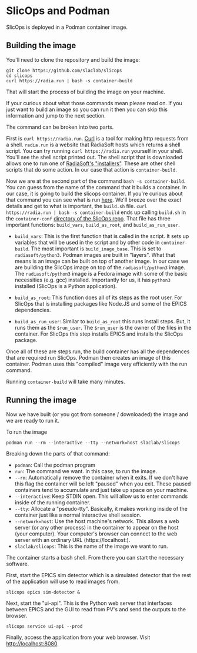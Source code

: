 # SlicOps and Podman

SlicOps is deployed in a Podman container image.

## Building the image

You'll need to clone the repository and build the image:

```
git clone https://github.com/slaclab/slicops
cd slicops
curl https://radia.run | bash -s container-build
```

That will start the process of building the image on your machine.

If your curious about what those commands mean please read on. If you
just want to build an image so you can run it then you can skip this
information and jump to the next section.

The command can be broken into two parts.

First is `curl https://radia.run`. [Curl](https://curl.se/docs/manpage.html)
is a tool for making http requests from a shell. `radia.run` is a
website that RadiaSoft hosts which returns a shell script. You
can try running `curl https://radia.run` yourself in your shell. You'll see
the shell script printed out. The shell script that is downloaded
allows one to run one of [RadiaSoft's
"installers"](https://github.com/radiasoft/download). These are other
shell scripts that do some action. In our case that action is
`container-build`.

Now we are at the second part of the command `bash -s container-build`. You
can guess from the name of the command that it builds a container. In
our case, it is going to build the slicops container. If you're
curious about that command you can see what is run
[here](https://github.com/radiasoft/download/blob/master/installers/container-build/radiasoft-download.sh).
We'll breeze over the exact details and get to what is important, the
`build.sh` file. `curl https://radia.run | bash -s container-build` ends up calling
`build.sh` in the `container-conf` [directory of the SlicOps
repo](https://github.com/slaclab/slicops/blob/main/container-conf/build.sh).
That file has three important functions: `build_vars`, `build_as_root`, and `build_as_run_user`.

- `build_vars`: This is the first function that is called in the
script. It sets up variables that will be used in the script and by
other code in `container-build`. The most important is
`build_image_base`. This is set to `radiasoft/python3`. Podman images
are built in "layers". What that means is an image can be built on top
of another image. In our case we are building the SlicOps image on top
of the `radiasoft/python3` image. The `radiasoft/python3` image is a
Fedora image with some of the basic necessities (e.g. gcc) installed.
Importantly for us, it has `python3` installed (SlicOps is a Python
application).

- `build_as_root`: This function does all of its steps as the
root user. For SlicOps that is installing packages like Node.JS and
some of the EPICS dependencies.

- `build_as_run_user`: Similar to `build_as_root` this runs install
steps. But, it runs them as the `$run_user`. The `$run_user` is the
owner of the files in the container. For SlicOps this step installs
EPICS and installs the SlicOps package.

Once all of these are steps run, the build container has all the
dependences that are required run SlicOps. Podman then creates an
image of this container. Podman uses this "compiled" image very
efficiently with the run command.

Running `container-build` will take many minutes.

## Running the image

Now we have built (or you got from someone / downloaded) the image and
we are ready to run it.

To run the image

```
podman run --rm --interactive --tty --network=host slaclab/slicops
```

Breaking down the parts of that command:
- `podman`: Call the podman program
- `run`: The command we want. In this case, to run the image.
- `--rm`: Automatically remove the container when it exits. If we
  don't have this flag the container will be left "paused" when you
  exit. These paused containers tend to accumulate and just take up
  space on your machine.
- `--interactive`: Keep STDIN open. This will allow us to enter
  commands inside of the running container.
- `--tty`: Allocate a "pseudo-tty". Basically, it makes working
   inside of the container just like a normal interactive shell session.
- `--network=host`: Use the host machine's network. This allows a web
  server (or any other process) in the container to appear on the host
  (your computer). Your computer's browser can connect to the web
  server with an ordinary URL (https://localhost:<port>).
- `slaclab/slicops`: This is the name of the image we want to run.

The container starts a bash shell.
From there you can start the necessary software.

First, start the EPICS sim detector which is a simulated detector that the rest of the application
will use to read images from.
```
slicops epics sim-detector &
```

Next, start the "ui-api". This is the Python web server that
interfaces between EPICS and the GUI to read from PV's and send the
outputs to the browser.

```
slicops service ui-api --prod
```

Finally, access the application from your web browser. Visit
[http://localhost:8080](http://localhost:8080).
